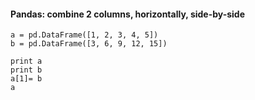 
#### Pandas: combine 2 columns, horizontally, side-by-side
```
a = pd.DataFrame([1, 2, 3, 4, 5])
b = pd.DataFrame([3, 6, 9, 12, 15])

print a
print b
a[1]= b
a
```

